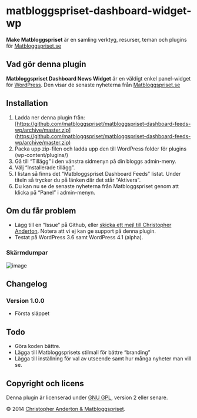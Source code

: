 matbloggspriset-dashboard-widget-wp
===================================
 
**Make Matbloggspriset** är en samling verktyg, resurser, teman och plugins för [Matbloggspriset.se](http://matbloggspriset.se)


## Vad gör denna plugin ##

**Matbloggspriset Dashboard News Widget** är en väldigt enkel panel-widget för [WordPress](https://www.wordpress.org). Den visar de senaste nyheterna från [Matbloggspriset.se](http://matbloggspriset.se)


## Installation ##

1. Ladda ner denna plugin från: [https://github.com/matbloggspriset/matbloggspriset-dashboard-feeds-wp/archive/master.zip](https://github.com/matbloggspriset/matbloggspriset-dashboard-feeds-wp/archive/master.zip)
2. Packa upp zip-filen och ladda upp den till WordPress folder för plugins (wp-content/plugins/)
3. Gå till “Tillägg” i den vänstra sidmenyn på din bloggs admin-meny. 
4. Välj “Installerade tillägg”.
5. I listan så finns det “Matbloggspriset Dashboard Feeds” listat. Under titeln så trycker du på länken där det står “Aktivera”.
6. Du kan nu se de senaste nyheterna från Matbloggspriset genom att klicka på “Panel” i admin-menyn.

## Om du får problem ##
- Lägg till en “Issue“ på Github, eller [skicka ett mejl till Christopher Anderton](mailto:christopher@deluxive.se). Notera att vi ej kan ge support på denna plugin. 
- Testat på WordPress 3.6 samt WordPress 4.1 (alpha).



### Skärmdumpar ##

![image](http://)


## Changelog ##


### Version 1.0.0 ###

* Första släppet

## Todo ##

- Göra koden bättre.
- Lägga till Matbloggsprisets stilmall för bättre “branding”
- Lägga till inställning för val av utseende samt hur många nyheter man vill se.


## Copyright och licens ##

Denna plugin är licenserad under [GNU GPL](http://www.gnu.org/licenses/old-licenses/gpl-2.0.html), version 2 eller senare.

&copy; 2014 [Christopher Anderton & Matbloggspriset](http://matbloggspriset.se).

